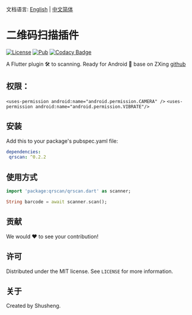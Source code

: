 文档语言: [English](https://github.com/flutterchina/qrscan) | [中文简体](README-ZH.md)

# 二维码扫描插件
  
[![License][license-image]][license-url] 
[![Pub](https://img.shields.io/pub/v/qrscan.svg?style=flat-square)](https://pub.dartlang.org/packages/qrscan)
[![Codacy Badge](https://api.codacy.com/project/badge/Grade/2564729935f441b4987fd4f49ac988d8)](https://www.codacy.com/app/leyan95/qrcode_scanner?utm_source=github.com&amp;utm_medium=referral&amp;utm_content=leyan95/qrcode_scanner&amp;utm_campaign=Badge_Grade)

A Flutter plugin 🛠 to scanning. Ready for Android 🚀
base on ZXing [github](https://github.com/leyan95/qrcode_scanner)

## 权限：
`<uses-permission android:name="android.permission.CAMERA" />`
`<uses-permission android:name="android.permission.VIBRATE"/>`

## 安装

Add this to your package's pubspec.yaml file:

```yaml
dependencies:
 qrscan: ^0.2.2
```

## 使用方式
```dart
import 'package:qrscan/qrscan.dart' as scanner;

String barcode = await scanner.scan();
```

## 贡献

We would ❤️ to see your contribution!

## 许可

Distributed under the MIT license. See ``LICENSE`` for more information.

## 关于

Created by Shusheng.

[license-image]: https://img.shields.io/badge/License-MIT-blue.svg
[license-url]: LICENSE
